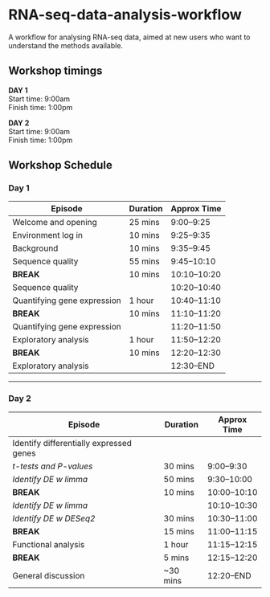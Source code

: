 # RNA-seq-data-analysis-workflow

A workflow for analysing RNA-seq data, aimed at new users who want to understand the methods available.

 ## Workshop timings

**DAY 1**  
Start time: 9:00am  
Finish time: 1:00pm    

**DAY 2**  
Start time: 9:00am    
Finish time: 1:00pm    

## Workshop Schedule

### Day 1
| Episode                           | Duration   | Approx Time   |
|-----------------------------------|------------|---------------|
| Welcome and opening               | 25 mins    | 9:00–9:25     |
| Environment log in                | 10 mins    | 9:25–9:35     |
| Background                        | 10 mins    | 9:35–9:45     |
| Sequence quality                  | 55 mins    | 9:45–10:10    |
| **BREAK**                         | 10 mins    | 10:10–10:20   |
| Sequence quality                  |            | 10:20–10:40   |
| Quantifying gene expression       | 1 hour     | 10:40–11:10   |
| **BREAK**                         | 10 mins    | 11:10–11:20   |
| Quantifying gene expression       |            | 11:20–11:50   |
| Exploratory analysis              | 1 hour     | 11:50–12:20   |
| **BREAK**                         | 10 mins    | 12:20–12:30   |
| Exploratory analysis              |            | 12:30–END     |

---

### Day 2
| Episode                           | Duration   | Approx Time   |
|-----------------------------------|------------|---------------|
| Identify differentially expressed genes |            |               |
| *t-tests and P-values*            | 30 mins    | 9:00–9:30     |
| *Identify DE w limma*             | 50 mins    | 9:30–10:00    |
| **BREAK**                         | 10 mins    | 10:00–10:10   |
| *Identify DE w limma*             |            | 10:10–10:30   |
| *Identify DE w DESeq2*            | 30 mins    | 10:30–11:00   |
| **BREAK**                         | 15 mins    | 11:00–11:15   |
| Functional analysis               | 1 hour     | 11:15–12:15   |
| **BREAK**                         | 5 mins     | 12:15–12:20   |
| General discussion                | ~30 mins   | 12:20–END     |

